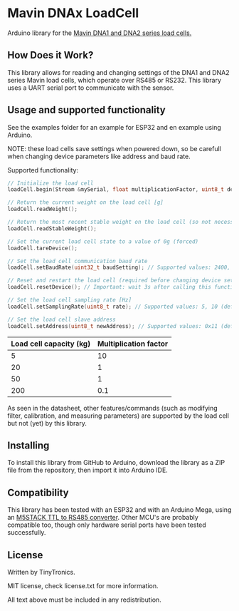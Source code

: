 # Mavin DNAx LoadCell

Arduino library for the [Mavin DNA1 and DNA2 series load cells.](https://www.tinytronics.nl/index.php?route=product/search&search=mavin%20rs485)


## How Does it Work?

This library allows for reading and changing settings of the DNA1 and DNA2 series Mavin load cells, which operate over RS485 or RS232. This library uses a UART serial port to communicate with the sensor.


## Usage and supported functionality

See the examples folder for an example for ESP32 and en example using Arduino.

NOTE: these load cells save settings when powered down, so be carefull when changing device parameters like address and baud rate.

Supported functionality:
```cpp
// Initialize the load cell
loadCell.begin(Stream &mySerial, float multiplicationFactor, uint8_t deviceAddress); // See the table below for multiplication factor values.
```
```cpp
// Return the current weight on the load cell [g]
loadCell.readWeight(); 
```
```cpp
// Return the most recent stable weight on the load cell (so not necessarily the current weight) [g]
loadCell.readStableWeight(); 
```
```cpp
// Set the current load cell state to a value of 0g (forced)
loadCell.tareDevice();
```
```cpp
// Set the load cell communication baud rate
loadCell.setBaudRate(uint32_t baudSetting); // Supported values: 2400, 4800, 9600, 19200 (default), 38400, 57600, 115200
```
```cpp
// Reset and restart the load cell (required before changing device settings)
loadCell.resetDevice(); // Important: wait 3s after calling this function before sending new commands to the load cell
```
```cpp
// Set the load cell sampling rate [Hz]
loadCell.setSamplingRate(uint8_t rate); // Supported values: 5, 10 (default), 20, 40  
```
```cpp
// Set the load cell slave address
loadCell.setAddress(uint8_t newAddress); // Supported values: 0x11 (default) to 0x7E
```


| Load cell capacity (kg)| Multiplication factor |
| ------------- | ------------- |
| 5 | 10 |
| 20 | 1 |
| 50 | 1 |
| 200 | 0.1 |

As seen in the datasheet, other features/commands (such as modifying filter, calibration, and measuring parameters) are supported by the load cell but not (yet) by this library.  


## Installing

To install this library from GitHub to Arduino, download the library as a ZIP file from the repository, then import it into Arduino IDE.


## Compatibility

This library has been tested with an ESP32 and with an Arduino Mega, using an [M5STACK TTL to RS485 converter](https://www.tinytronics.nl/index.php?route=product/product&product_id=2309). Other MCU's are probably compatible too, though only hardware serial ports have been tested successfully. 


## License

Written by TinyTronics.

MIT license, check license.txt for more information.

All text above must be included in any redistribution.
